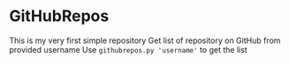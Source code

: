 # GitHubRepos
This is my very first simple repository
Get list of repository on GitHub from provided username
Use `githubrepos.py 'username'` to get the list 
